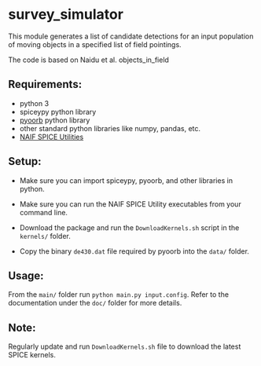 # survey_simulator
This module generates a list of candidate detections for an input
population of moving objects in a specified list of field pointings.  

The code is based on Naidu et al. objects_in_field
  
## Requirements:  

* python 3  
* spiceypy python library  
* [pyoorb](https://github.com/oorb/oorb) python library   
* other standard python libraries like numpy, pandas, etc.  
* [NAIF SPICE Utilities](https://naif.jpl.nasa.gov/naif/utilities.html)
  
## Setup:  

* Make sure you can import spiceypy, pyoorb, and other libraries in python.  

* Make sure you can run the NAIF SPICE Utility executables from your command line.

* Download the package and run the `DownloadKernels.sh` script
in the `kernels/` folder.  

* Copy the binary `de430.dat` file required by pyoorb into the `data/` folder.

## Usage:
From the `main/` folder run `python main.py input.config`. 
Refer to the documentation under the `doc/` folder for more 
details.

## Note:  
Regularly update and run `DownloadKernels.sh` file to download 
the latest SPICE kernels.
